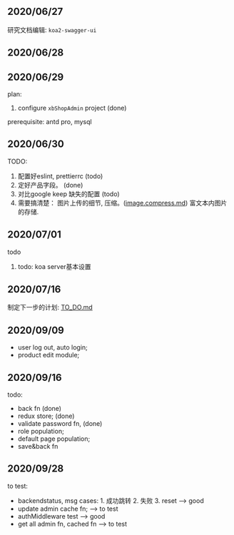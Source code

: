 <!-- 
 dev daily roadmap
 -->
## 2020/06/27
研究文档编辑: `koa2-swagger-ui`

## 2020/06/28

## 2020/06/29
plan:
1. configure `xbShopAdmin` project (done)

prerequisite: antd pro, mysql

## 2020/06/30
TODO:
1. 配置好eslint, prettierrc (todo)
2. 定好产品字段。 (done)
3. 对比google keep 缺失的配置 (todo)
4. 需要搞清楚： 图片上传的细节, 压缩。([image.compress.md](./solutions/image.compress.md))
   富文本内图片的存储.

## 2020/07/01
todo
1. todo: koa server基本设置

## 2020/07/16
制定下一步的计划: [TO_DO.md](./todo/TO_DO.md)

## 2020/09/09
- user log out, auto login;
- product edit module;

## 2020/09/16
todo:
- back fn (done)
- redux store; (done)
- validate password fn, (done)
- role population;
- default page population;
- save&back fn

## 2020/09/28
to test:
- backendstatus, msg cases: 1. 成功跳转 2. 失败 3. reset --> good
- update admin cache fn; --> to test
- authMiddleware test --> good
- get all admin fn, cached fn --> to test
